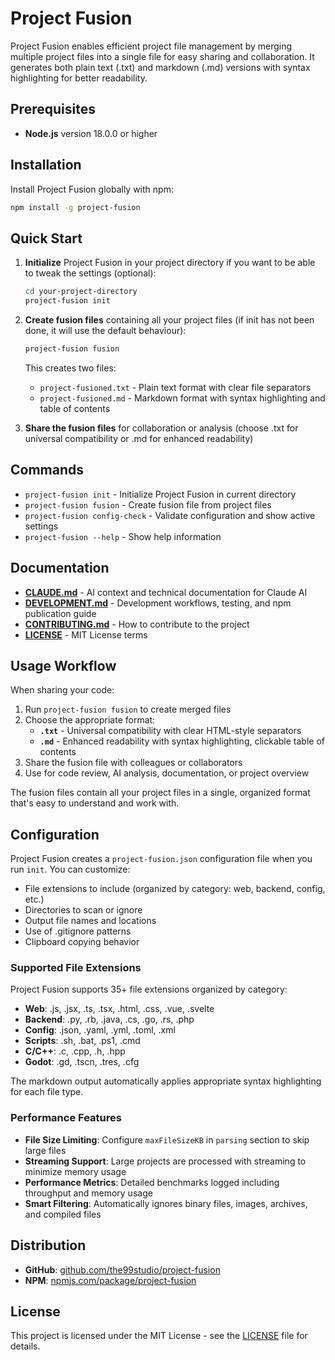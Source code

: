 # Project Fusion

Project Fusion enables efficient project file management by merging multiple project files into a single file for easy sharing and collaboration. It generates both plain text (.txt) and markdown (.md) versions with syntax highlighting for better readability.

## Prerequisites

- **Node.js** version 18.0.0 or higher

## Installation

Install Project Fusion globally with npm:

```bash
npm install -g project-fusion
```

## Quick Start

1. **Initialize** Project Fusion in your project directory if you want to be able to tweak the settings (optional):
   ```bash
   cd your-project-directory
   project-fusion init
   ```

2. **Create fusion files** containing all your project files (if init has not been done, it will use the default behaviour):
   ```bash
   project-fusion fusion
   ```
   This creates two files:
   - `project-fusioned.txt` - Plain text format with clear file separators
   - `project-fusioned.md` - Markdown format with syntax highlighting and table of contents

3. **Share the fusion files** for collaboration or analysis (choose .txt for universal compatibility or .md for enhanced readability)

## Commands

- `project-fusion init` - Initialize Project Fusion in current directory
- `project-fusion fusion` - Create fusion file from project files
- `project-fusion config-check` - Validate configuration and show active settings
- `project-fusion --help` - Show help information

## Documentation

- **[CLAUDE.md](./CLAUDE.md)** - AI context and technical documentation for Claude AI
- **[DEVELOPMENT.md](./DEVELOPMENT.md)** - Development workflows, testing, and npm publication guide
- **[CONTRIBUTING.md](./CONTRIBUTING.md)** - How to contribute to the project
- **[LICENSE](./LICENSE)** - MIT License terms

## Usage Workflow

When sharing your code:

1. Run `project-fusion fusion` to create merged files
2. Choose the appropriate format:
   - **`.txt`** - Universal compatibility with clear HTML-style separators
   - **`.md`** - Enhanced readability with syntax highlighting, clickable table of contents
3. Share the fusion file with colleagues or collaborators
4. Use for code review, AI analysis, documentation, or project overview

The fusion files contain all your project files in a single, organized format that's easy to understand and work with.

## Configuration

Project Fusion creates a `project-fusion.json` configuration file when you run `init`. You can customize:
- File extensions to include (organized by category: web, backend, config, etc.)
- Directories to scan or ignore
- Output file names and locations
- Use of .gitignore patterns
- Clipboard copying behavior

### Supported File Extensions

Project Fusion supports 35+ file extensions organized by category:
- **Web**: .js, .jsx, .ts, .tsx, .html, .css, .vue, .svelte
- **Backend**: .py, .rb, .java, .cs, .go, .rs, .php
- **Config**: .json, .yaml, .yml, .toml, .xml
- **Scripts**: .sh, .bat, .ps1, .cmd
- **C/C++**: .c, .cpp, .h, .hpp
- **Godot**: .gd, .tscn, .tres, .cfg

The markdown output automatically applies appropriate syntax highlighting for each file type.

### Performance Features

- **File Size Limiting**: Configure `maxFileSizeKB` in `parsing` section to skip large files
- **Streaming Support**: Large projects are processed with streaming to minimize memory usage
- **Performance Metrics**: Detailed benchmarks logged including throughput and memory usage
- **Smart Filtering**: Automatically ignores binary files, images, archives, and compiled files

## Distribution

- **GitHub**: [github.com/the99studio/project-fusion](https://github.com/the99studio/project-fusion)
- **NPM**: [npmjs.com/package/project-fusion](https://www.npmjs.com/package/project-fusion)

## License

This project is licensed under the MIT License - see the [LICENSE](./LICENSE) file for details.